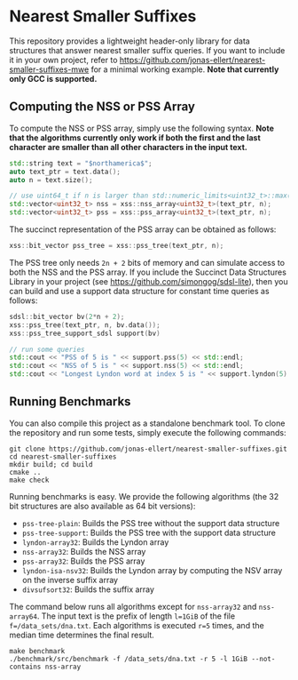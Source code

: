 # Nearest Smaller Suffixes

This repository provides a lightweight header-only library for data structures that answer nearest smaller suffix queries. If you want to include it in your own project, refer to https://github.com/jonas-ellert/nearest-smaller-suffixes-mwe for a minimal working example. **Note that currently only GCC is supported.**

## Computing the NSS or PSS Array

To compute the NSS or PSS array, simply use the following syntax. **Note that the algorithms currently only work if both the first and the last character are smaller than all other characters in the input text.**

```c++
std::string text = "$northamerica$";
auto text_ptr = text.data();
auto n = text.size();

// use uint64_t if n is larger than std::numeric_limits<uint32_t>::max();
std::vector<uint32_t> nss = xss::nss_array<uint32_t>(text_ptr, n);
std::vector<uint32_t> pss = xss::pss_array<uint32_t>(text_ptr, n);
```

The succinct representation of the PSS array can be obtained as follows:

```c++
xss::bit_vector pss_tree = xss::pss_tree(text_ptr, n);
```

The PSS tree only needs `2n + 2` bits of memory and can simulate access to both the NSS and the PSS array. If you include the Succinct Data Structures Library in your project (see https://github.com/simongog/sdsl-lite), then you can build and use a support data structure for constant time queries as follows:

```c++
sdsl::bit_vector bv(2*n + 2);
xss::pss_tree(text_ptr, n, bv.data());
xss::pss_tree_support_sdsl support(bv)

// run some queries
std::cout << "PSS of 5 is " << support.pss(5) << std::endl;
std::cout << "NSS of 5 is " << support.nss(5) << std::endl;
std::cout << "Longest Lyndon word at index 5 is " << support.lyndon(5) << std::endl;
```

## Running Benchmarks

You can also compile this project as a standalone benchmark tool. To clone the repository and run some tests, simply execute the following commands:

```
git clone https://github.com/jonas-ellert/nearest-smaller-suffixes.git
cd nearest-smaller-suffixes
mkdir build; cd build
cmake ..
make check
```

Running benchmarks is easy. We provide the following algorithms (the 32 bit structures are also available as 64 bit versions):

* `pss-tree-plain`: Builds the PSS tree without the support data structure
* `pss-tree-support`: Builds the PSS tree with the support data structure
* `lyndon-array32`: Builds the Lyndon array
* `nss-array32`: Builds the NSS array
* `pss-array32`: Builds the PSS array
* `lyndon-isa-nsv32`: Builds the Lyndon array by computing the NSV array on the inverse suffix array
* `divsufsort32`: Builds the suffix array

The command below runs all algorithms except for `nss-array32` and `nss-array64`. The input text is the prefix of length `l=1GiB` of the file `f=/data_sets/dna.txt`. Each algorithms is executed `r=5` times, and the median time determines the final result.

```
make benchmark
./benchmark/src/benchmark -f /data_sets/dna.txt -r 5 -l 1GiB --not-contains nss-array
```
